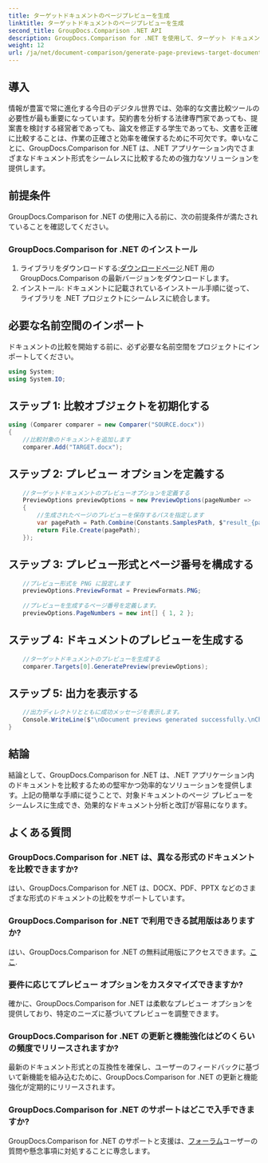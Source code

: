 ```yaml
---
title: ターゲットドキュメントのページプレビューを生成
linktitle: ターゲットドキュメントのページプレビューを生成
second_title: GroupDocs.Comparison .NET API
description: GroupDocs.Comparison for .NET を使用して、ターゲット ドキュメントのページ プレビューを効率的に生成します。シームレスなドキュメント比較については、ステップバイステップのガイドに従ってください。
weight: 12
url: /ja/net/document-comparison/generate-page-previews-target-document/
---
```

## 導入
情報が豊富で常に進化する今日のデジタル世界では、効率的な文書比較ツールの必要性が最も重要になっています。契約書を分析する法律専門家であっても、提案書を検討する経営者であっても、論文を修正する学生であっても、文書を正確に比較することは、作業の正確さと効率を確保するために不可欠です。幸いなことに、GroupDocs.Comparison for .NET は、.NET アプリケーション内でさまざまなドキュメント形式をシームレスに比較するための強力なソリューションを提供します。
## 前提条件
GroupDocs.Comparison for .NET の使用に入る前に、次の前提条件が満たされていることを確認してください。
### GroupDocs.Comparison for .NET のインストール
1. ライブラリをダウンロードする:[ダウンロードページ](https://releases.groupdocs.com/comparison/net/).NET 用の GroupDocs.Comparison の最新バージョンをダウンロードします。
2. インストール: ドキュメントに記載されているインストール手順に従って、ライブラリを .NET プロジェクトにシームレスに統合します。

## 必要な名前空間のインポート
ドキュメントの比較を開始する前に、必ず必要な名前空間をプロジェクトにインポートしてください。
```csharp
using System;
using System.IO;

```
## ステップ 1: 比較オブジェクトを初期化する
```csharp
using (Comparer comparer = new Comparer("SOURCE.docx"))
{
    //比較対象のドキュメントを追加します
    comparer.Add("TARGET.docx");
```
## ステップ 2: プレビュー オプションを定義する
```csharp
    //ターゲットドキュメントのプレビューオプションを定義する
    PreviewOptions previewOptions = new PreviewOptions(pageNumber =>
    {
        //生成されたページのプレビューを保存するパスを指定します
        var pagePath = Path.Combine(Constants.SamplesPath, $"result_{pageNumber}.png");
        return File.Create(pagePath);
    });
```
## ステップ 3: プレビュー形式とページ番号を構成する
```csharp
    //プレビュー形式を PNG に設定します
    previewOptions.PreviewFormat = PreviewFormats.PNG;
    
    //プレビューを生成するページ番号を定義します。
    previewOptions.PageNumbers = new int[] { 1, 2 };
```
## ステップ 4: ドキュメントのプレビューを生成する
```csharp
    //ターゲットドキュメントのプレビューを生成する
    comparer.Targets[0].GeneratePreview(previewOptions);
```
## ステップ 5: 出力を表示する
```csharp
    //出力ディレクトリとともに成功メッセージを表示します。
    Console.WriteLine($"\nDocument previews generated successfully.\nCheck output in {Directory.GetCurrentDirectory()}.");
}
```

## 結論
結論として、GroupDocs.Comparison for .NET は、.NET アプリケーション内のドキュメントを比較するための堅牢かつ効率的なソリューションを提供します。上記の簡単な手順に従うことで、対象ドキュメントのページ プレビューをシームレスに生成でき、効果的なドキュメント分析と改訂が容易になります。
## よくある質問
### GroupDocs.Comparison for .NET は、異なる形式のドキュメントを比較できますか?
はい、GroupDocs.Comparison for .NET は、DOCX、PDF、PPTX などのさまざまな形式のドキュメントの比較をサポートしています。
### GroupDocs.Comparison for .NET で利用できる試用版はありますか?
はい、GroupDocs.Comparison for .NET の無料試用版にアクセスできます。[ここ](https://releases.groupdocs.com/).
### 要件に応じてプレビュー オプションをカスタマイズできますか?
確かに、GroupDocs.Comparison for .NET は柔軟なプレビュー オプションを提供しており、特定のニーズに基づいてプレビューを調整できます。
### GroupDocs.Comparison for .NET の更新と機能強化はどのくらいの頻度でリリースされますか?
最新のドキュメント形式との互換性を確保し、ユーザーのフィードバックに基づいて新機能を組み込むために、GroupDocs.Comparison for .NET の更新と機能強化が定期的にリリースされます。
### GroupDocs.Comparison for .NET のサポートはどこで入手できますか?
 GroupDocs.Comparison for .NET のサポートと支援は、[フォーラム](https://forum.groupdocs.com/c/comparison/12)ユーザーの質問や懸念事項に対処することに専念します。